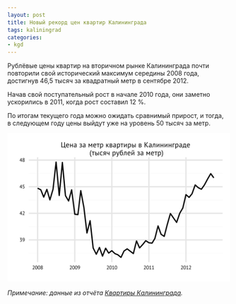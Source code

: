 ```yaml
---
layout: post
title: Новый рекорд цен квартир Калининграда
tags: kaliningrad
categories:
- kgd
---
```


Рублёвые цены квартир на вторичном рынке Калининграда почти повторили свой исторический максимум середины 2008 года, достигнув 46,5 тысяч за квадратный метр в сентябре 2012.

Начав свой поступательный рост в начале 2010 года, они заметно ускорились в 2011, когда рост составил 12 %.

По итогам текущего года можно ожидать сравнимый прирост, и тогда, в следующем году цены выйдут уже на уровень 50 тысяч за метр.

![Средняя цена квартиры на вторичном рынке Калининграда](/images/kgd_rur_sqm_oct.svg)

*Примечание: данные из отчёта [Квартиры Калининграда](http://www.tradebalance.ru/shop.html#!/~/product/id=13926963).*